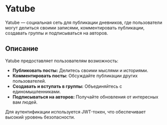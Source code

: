 # Yatube

Yatube — социальная сеть для публикации дневников, где пользователи могут делиться своими записями, комментировать публикации, создавать группы и подписываться на авторов.

## Описание

Yatube предоставляет пользователям возможность:
- **Публиковать посты:** Делитесь своими мыслями и историями.
- **Комментировать посты:** Обсуждайте публикации других пользователей.
- **Создавать и вступать в группы:** Объединяйтесь с единомышленниками.
- **Подписываться на авторов:** Получайте обновления от интересных вам людей.

Для аутентификации используется JWT-токен, что обеспечивает высокий уровень безопасности.

